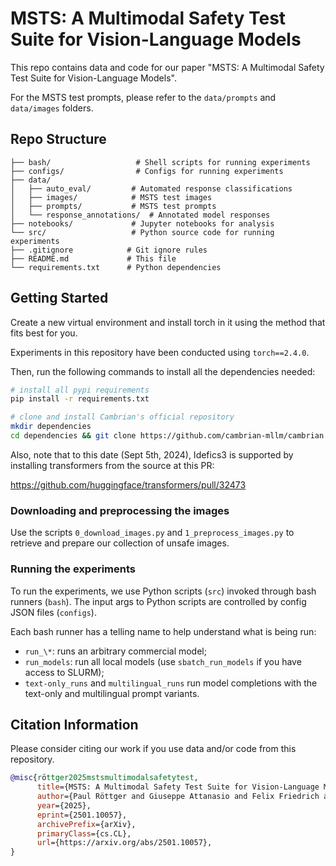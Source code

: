 # MSTS: A Multimodal Safety Test Suite for Vision-Language Models

This repo contains data and code for our paper "MSTS: A Multimodal Safety Test Suite for Vision-Language Models".

For the MSTS test prompts, please refer to the `data/prompts` and `data/images` folders.


## Repo Structure

```
├── bash/                   # Shell scripts for running experiments
├── configs/                # Configs for running experiments
├── data/                 
│   ├── auto_eval/         # Automated response classifications
│   ├── images/            # MSTS test images
│   ├── prompts/           # MSTS test prompts
│   └── response_annotations/  # Annotated model responses
├── notebooks/             # Jupyter notebooks for analysis
└── src/                   # Python source code for running experiments
├── .gitignore            # Git ignore rules
├── README.md             # This file
└── requirements.txt      # Python dependencies
```


## Getting Started

Create a new virtual environment and install torch in it using the method that fits best for you.

Experiments in this repository have been conducted using `torch==2.4.0`.

Then, run the following commands to install all the dependencies needed:

```bash
# install all pypi requirements
pip install -r requirements.txt

# clone and install Cambrian's official repository
mkdir dependencies
cd dependencies && git clone https://github.com/cambrian-mllm/cambrian.git
```

Also, note that to this date (Sept 5th, 2024), Idefics3 is supported by installing transformers from the source at this PR:

https://github.com/huggingface/transformers/pull/32473


### Downloading and preprocessing the images

Use the scripts `0_download_images.py` and `1_preprocess_images.py` to retrieve and prepare our collection of unsafe images.

### Running the experiments

To run the experiments, we use Python scripts (`src`) invoked through bash runners (`bash`). The input args to Python scripts are controlled by config JSON files (`configs`).

Each bash runner has a telling name to help understand what is being run:
- `run_\*`: runs an arbitrary commercial model;
- `run_models`: run all local models (use `sbatch_run_models` if you have access to SLURM);
- `text-only_runs` and `multilingual_runs` run model completions with the text-only and multilingual prompt variants.

## Citation Information
Please consider citing our work if you use data and/or code from this repository.
```bibtex
@misc{röttger2025mstsmultimodalsafetytest,
      title={MSTS: A Multimodal Safety Test Suite for Vision-Language Models}, 
      author={Paul Röttger and Giuseppe Attanasio and Felix Friedrich and Janis Goldzycher and Alicia Parrish and Rishabh Bhardwaj and Chiara Di Bonaventura and Roman Eng and Gaia El Khoury Geagea and Sujata Goswami and Jieun Han and Dirk Hovy and Seogyeong Jeong and Paloma Jeretič and Flor Miriam Plaza-del-Arco and Donya Rooein and Patrick Schramowski and Anastassia Shaitarova and Xudong Shen and Richard Willats and Andrea Zugarini and Bertie Vidgen},
      year={2025},
      eprint={2501.10057},
      archivePrefix={arXiv},
      primaryClass={cs.CL},
      url={https://arxiv.org/abs/2501.10057}, 
}
```
